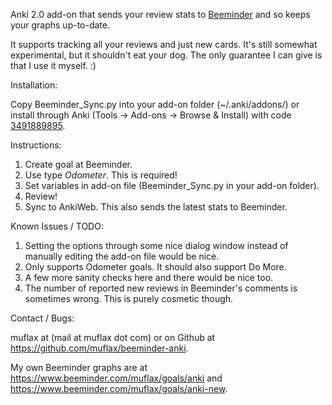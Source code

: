 Anki 2.0 add-on that sends your review stats to [Beeminder](beeminder.com) and so keeps your graphs up-to-date.

It supports tracking all your reviews and just new cards. It's still somewhat experimental, but it shouldn't eat your dog. The only guarantee I can give is that I use it myself. :)

Installation:

Copy Beeminder_Sync.py into your add-on folder (~/.anki/addons/) or install through Anki (Tools -> Add-ons -> Browse & Install) with code [3491889895](https://beta.ankiweb.net/shared/info/3491889895).

Instructions:

1. Create goal at Beeminder.
2. Use type *Odometer*. This is required!
3. Set variables in add-on file (Beeminder_Sync.py in your add-on folder).
4. Review!
5. Sync to AnkiWeb. This also sends the latest stats to Beeminder.

Known Issues / TODO:

1. Setting the options through some nice dialog window instead of manually editing the add-on file would be nice.
2. Only supports Odometer goals. It should also support Do More.
3. A few more sanity checks here and there would be nice too.
4. The number of reported new reviews in Beeminder's comments is sometimes wrong. This is purely cosmetic though.

Contact / Bugs:

muflax at (mail at muflax dot com) or on Github at <https://github.com/muflax/beeminder-anki>.

My own Beeminder graphs are at <https://www.beeminder.com/muflax/goals/anki> and <https://www.beeminder.com/muflax/goals/anki-new>.
